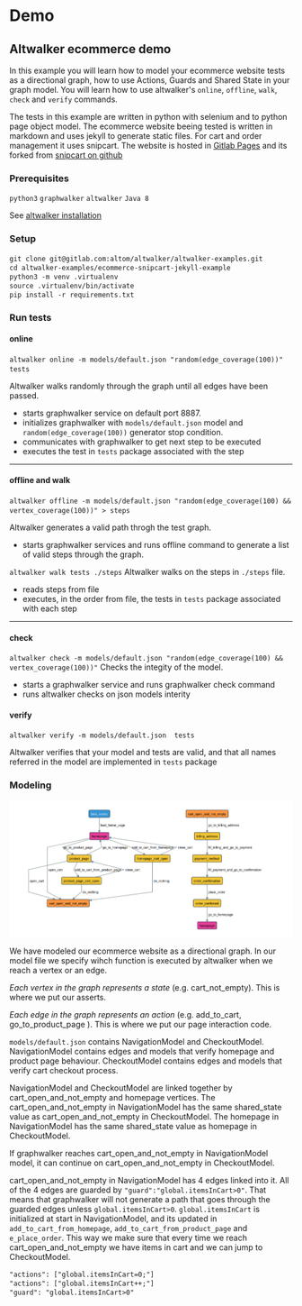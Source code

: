 # Demo

## Altwalker ecommerce demo

In this example you will learn how to model your ecommerce website tests as a directional graph, how to use Actions, Guards and Shared State in your graph model. You will learn how to use altwalker's `online`, `offline`, `walk`, `check` and `verify` commands.

The tests in this example are written in python with selenium and to python page object model. The ecommerce website beeing tested is written in markdown and uses jekyll to generate static files. For cart and order management it uses snipcart. 
The website is hosted in [Gitlab Pages](https://gitlab.com/altom/altwalker/snipcart-jekyll-ecommerce-demo) and its forked from [snipcart on github](https://github.com/snipcart/snipcart-jekyll-integration)


### Prerequisites

`python3`
`graphwalker`
`altwalker`
`Java 8`

See [altwalker installation](installation)

### Setup

```
git clone git@gitlab.com:altom/altwalker/altwalker-examples.git
cd altwalker-examples/ecommerce-snipcart-jekyll-example
python3 -m venv .virtualenv
source .virtualenv/bin/activate
pip install -r requirements.txt
```

### Run tests

#### online

`altwalker online -m models/default.json "random(edge_coverage(100))" tests`

Altwalker walks randomly through the graph until all edges have been passed.

- starts graphwalker service on default port 8887.
- initializes graphwalker with `models/default.json` model and `random(edge_coverage(100))` generator stop condition.
- communicates with graphwalker to get next step to be executed
- executes the test in `tests` package associated with the step

---

#### offline and walk

`altwalker offline -m models/default.json "random(edge_coverage(100) && vertex_coverage(100))" > steps`

Altwalker generates a valid path throgh the test graph.
- starts graphwalker services and runs offline command to generate a list of valid steps through the graph.

`altwalker walk tests ./steps`
Altwalker walks on the steps in `./steps` file.
- reads steps from file
- executes, in the order from file, the tests in `tests` package associated with each step

---

#### check

`altwalker check -m models/default.json "random(edge_coverage(100) && vertex_coverage(100))"`
Checks the integity of the model.
- starts a graphwalker service and runs graphwalker check command
- runs altwalker checks on json models interity


#### verify

`altwalker verify -m models/default.json  tests`

Altwalker verifies that your model and tests are valid, and that all names referred in the model are implemented in `tests` package


### Modeling

![ecommerce altwalker model](_static/ecommerce-model.png)

We have modeled our ecommerce website as a directional graph. In our model file we specify wihch function is executed by altwalker when we reach a vertex or an edge.

_Each vertex in the graph represents a state_ (e.g. cart_not_empty). This is where we put our asserts.

_Each edge in the graph represents an action_ (e.g. add_to_cart, go_to_product_page ). This is where we put our page interaction code.


`models/default.json` contains NavigationModel and CheckoutModel. 
NavigationModel contains edges and models that verify homepage and product page behaviour.
CheckoutModel contains edges and models that verify cart checkout process.


NavigationModel and CheckoutModel are linked together by cart_open_and_not_empty and homepage vertices. The cart_open_and_not_empty in NavigationModel has the same shared_state value as cart_open_and_not_empty in CheckoutModel. The homepage in NavigationModel has the same shared_state value as homepage in CheckoutModel. 

If graphwalker reaches cart_open_and_not_empty in NavigationModel model, it can continue on cart_open_and_not_empty in CheckoutModel.

cart_open_and_not_empty in NavigationModel has 4 edges linked into it. All of the 4 edges are guarded by `"guard":"global.itemsInCart>0"`. That means that graphwalker will not generate a path that goes through the guarded edges unless `global.itemsInCart>0`.  `global.itemsInCart` is initialized at start in NavigationModel, and its updated in `add_to_cart_from_homepage`, `add_to_cart_from_product_page` and `e_place_order`. This way we make sure that every time we reach cart_open_and_not_empty we have items in cart and we can jump to CheckoutModel.

```
"actions": ["global.itemsInCart=0;"]
"actions": ["global.itemsInCart++;"]
"guard": "global.itemsInCart>0"
```

